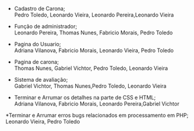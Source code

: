 
* Cadastro de Carona;                                                   
Pedro Toledo, Leonardo Vieira, Leonardo Pereira,Leonardo Vieira         

* Função de administrador;                                              
Leonardo Pereira, Thomas Nunes, Fabricio Morais, Pedro Toledo           

* Pagina do Usuario;                                                    
Adriana Vilanova, Fabricio Morais, Leonardo Vieira, Pedro Toledo        

* Pagina de carona;                                                     
Thomas Nunes, Gabriel Vichtor, Pedro  Toledo, Leonardo Vieira           

* Sistema de avaliação;                                                 
Gabriel Vichtor, Thomas Nunes,Pedro  Toledo, Leonardo Vieira            

* Terminar e Arrumar os detalhes na parte de CSS e HTML;                
Adriana Vilanova, Fabricio Morais, Leonardo Pereira,Gabriel Vichtor     

*Terminar e Arrumar erros bugs relacionados em processamento em PHP;    
Leonardo Vieira, Pedro Toledo                                           
